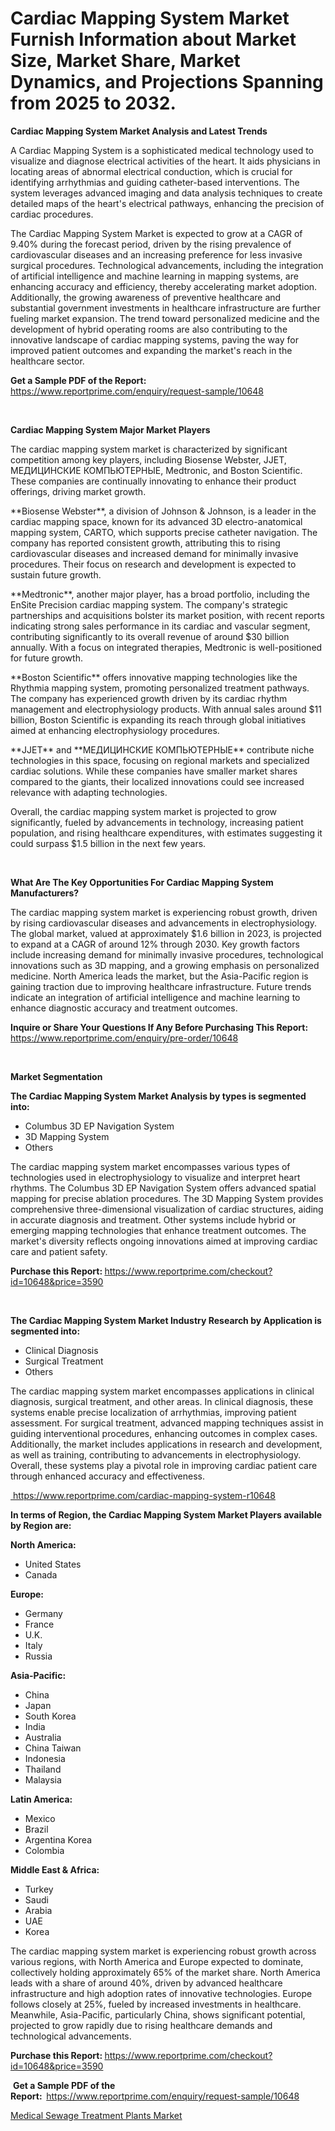 <p><h1>Cardiac Mapping System Market Furnish Information about Market Size, Market Share, Market Dynamics, and Projections Spanning from 2025 to 2032.</h1></p><p><strong>Cardiac Mapping System Market Analysis and Latest Trends</strong></p>
<p><p>A Cardiac Mapping System is a sophisticated medical technology used to visualize and diagnose electrical activities of the heart. It aids physicians in locating areas of abnormal electrical conduction, which is crucial for identifying arrhythmias and guiding catheter-based interventions. The system leverages advanced imaging and data analysis techniques to create detailed maps of the heart's electrical pathways, enhancing the precision of cardiac procedures.</p><p>The Cardiac Mapping System Market is expected to grow at a CAGR of 9.40% during the forecast period, driven by the rising prevalence of cardiovascular diseases and an increasing preference for less invasive surgical procedures. Technological advancements, including the integration of artificial intelligence and machine learning in mapping systems, are enhancing accuracy and efficiency, thereby accelerating market adoption. Additionally, the growing awareness of preventive healthcare and substantial government investments in healthcare infrastructure are further fueling market expansion. The trend toward personalized medicine and the development of hybrid operating rooms are also contributing to the innovative landscape of cardiac mapping systems, paving the way for improved patient outcomes and expanding the market's reach in the healthcare sector.</p></p>
<p><strong>Get a Sample PDF of the Report:&nbsp;</strong> <a href="https://www.reportprime.com/enquiry/request-sample/10648?utm_campaign=3566&utm_medium=2&utm_source=Github&utm_content=ia&utm_term=20032025&utm_id=cardiac-mapping-system">https://www.reportprime.com/enquiry/request-sample/10648</a></p>
<p>&nbsp;</p>
<p><strong>Cardiac Mapping System Major Market Players</strong></p>
<p><p>The cardiac mapping system market is characterized by significant competition among key players, including Biosense Webster, JJET, МЕДИЦИНСКИЕ КОМПЬЮТЕРНЫЕ, Medtronic, and Boston Scientific. These companies are continually innovating to enhance their product offerings, driving market growth.</p><p>**Biosense Webster**, a division of Johnson & Johnson, is a leader in the cardiac mapping space, known for its advanced 3D electro-anatomical mapping system, CARTO, which supports precise catheter navigation. The company has reported consistent growth, attributing this to rising cardiovascular diseases and increased demand for minimally invasive procedures. Their focus on research and development is expected to sustain future growth.</p><p>**Medtronic**, another major player, has a broad portfolio, including the EnSite Precision cardiac mapping system. The company's strategic partnerships and acquisitions bolster its market position, with recent reports indicating strong sales performance in its cardiac and vascular segment, contributing significantly to its overall revenue of around $30 billion annually. With a focus on integrated therapies, Medtronic is well-positioned for future growth.</p><p>**Boston Scientific** offers innovative mapping technologies like the Rhythmia mapping system, promoting personalized treatment pathways. The company has experienced growth driven by its cardiac rhythm management and electrophysiology products. With annual sales around $11 billion, Boston Scientific is expanding its reach through global initiatives aimed at enhancing electrophysiology procedures.</p><p>**JJET** and **МЕДИЦИНСКИЕ КОМПЬЮТЕРНЫЕ** contribute niche technologies in this space, focusing on regional markets and specialized cardiac solutions. While these companies have smaller market shares compared to the giants, their localized innovations could see increased relevance with adapting technologies.</p><p>Overall, the cardiac mapping system market is projected to grow significantly, fueled by advancements in technology, increasing patient population, and rising healthcare expenditures, with estimates suggesting it could surpass $1.5 billion in the next few years.</p></p>
<p>&nbsp;</p>
<p><strong>What Are The Key Opportunities For Cardiac Mapping System Manufacturers?</strong></p>
<p><p>The cardiac mapping system market is experiencing robust growth, driven by rising cardiovascular diseases and advancements in electrophysiology. The global market, valued at approximately $1.6 billion in 2023, is projected to expand at a CAGR of around 12% through 2030. Key growth factors include increasing demand for minimally invasive procedures, technological innovations such as 3D mapping, and a growing emphasis on personalized medicine. North America leads the market, but the Asia-Pacific region is gaining traction due to improving healthcare infrastructure. Future trends indicate an integration of artificial intelligence and machine learning to enhance diagnostic accuracy and treatment outcomes.</p></p>
<p><strong>Inquire or Share Your Questions If Any Before Purchasing This Report:</strong> <a href="https://www.reportprime.com/enquiry/pre-order/10648?utm_campaign=3566&utm_medium=2&utm_source=Github&utm_content=ia&utm_term=20032025&utm_id=cardiac-mapping-system">https://www.reportprime.com/enquiry/pre-order/10648</a></p>
<p>&nbsp;</p>
<p><strong>Market Segmentation</strong></p>
<p><strong>The Cardiac Mapping System Market Analysis by types is segmented into:</strong></p>
<p><ul><li>Columbus 3D EP Navigation System</li><li>3D Mapping System</li><li>Others</li></ul></p>
<p><p>The cardiac mapping system market encompasses various types of technologies used in electrophysiology to visualize and interpret heart rhythms. The Columbus 3D EP Navigation System offers advanced spatial mapping for precise ablation procedures. The 3D Mapping System provides comprehensive three-dimensional visualization of cardiac structures, aiding in accurate diagnosis and treatment. Other systems include hybrid or emerging mapping technologies that enhance treatment outcomes. The market's diversity reflects ongoing innovations aimed at improving cardiac care and patient safety.</p></p>
<p><strong>Purchase this Report:&nbsp;</strong><a href="https://www.reportprime.com/checkout?id=10648&price=3590&utm_campaign=3566&utm_medium=2&utm_source=Github&utm_content=ia&utm_term=20032025&utm_id=cardiac-mapping-system">https://www.reportprime.com/checkout?id=10648&price=3590</a></p>
<p>&nbsp;</p>
<p><strong>The Cardiac Mapping System Market Industry Research by Application is segmented into:</strong></p>
<p><ul><li>Clinical Diagnosis</li><li>Surgical Treatment</li><li>Others</li></ul></p>
<p><p>The cardiac mapping system market encompasses applications in clinical diagnosis, surgical treatment, and other areas. In clinical diagnosis, these systems enable precise localization of arrhythmias, improving patient assessment. For surgical treatment, advanced mapping techniques assist in guiding interventional procedures, enhancing outcomes in complex cases. Additionally, the market includes applications in research and development, as well as training, contributing to advancements in electrophysiology. Overall, these systems play a pivotal role in improving cardiac patient care through enhanced accuracy and effectiveness.</p></p>
<p><a href="https://www.reportprime.com/cardiac-mapping-system-r10648?utm_campaign=3566&utm_medium=2&utm_source=Github&utm_content=ia&utm_term=20032025&utm_id=cardiac-mapping-system">&nbsp;https://www.reportprime.com/cardiac-mapping-system-r10648</a></p>
<p><strong>In terms of Region, the Cardiac Mapping System Market Players available by Region are:</strong></p>
<p>
    <p> <strong> North America: </strong>
        <ul>
            <li>United States</li>
            <li>Canada</li>
        </ul>
        </p> 
    <p> <strong> Europe: </strong>
        <ul>
            <li>Germany</li>
            <li>France</li>
            <li>U.K.</li>
            <li>Italy</li>
            <li>Russia</li>
        </ul>
        </p> 
    <p> <strong> Asia-Pacific: </strong>
        <ul>
            <li>China</li>
            <li>Japan</li>
            <li>South Korea</li>
            <li>India</li>
            <li>Australia</li>
            <li>China Taiwan</li>
            <li>Indonesia</li>
            <li>Thailand</li>
            <li>Malaysia</li>
        </ul>
        </p> 
    <p> <strong> Latin America: </strong>
        <ul>
            <li>Mexico</li>
            <li>Brazil</li>
            <li>Argentina Korea</li>
            <li>Colombia</li>
        </ul>
        </p> 
    <p> <strong> Middle East & Africa: </strong>
        <ul>
            <li>Turkey</li>
            <li>Saudi</li>
            <li>Arabia</li>
            <li>UAE</li>
            <li>Korea</li>
        </ul>
    </p>
    </p>
<p><p>The cardiac mapping system market is experiencing robust growth across various regions, with North America and Europe expected to dominate, collectively holding approximately 65% of the market share. North America leads with a share of around 40%, driven by advanced healthcare infrastructure and high adoption rates of innovative technologies. Europe follows closely at 25%, fueled by increased investments in healthcare. Meanwhile, Asia-Pacific, particularly China, shows significant potential, projected to grow rapidly due to rising healthcare demands and technological advancements.</p></p>
<p><strong>Purchase this Report: </strong><a href="https://www.reportprime.com/checkout?id=10648&price=3590&utm_campaign=3566&utm_medium=2&utm_source=Github&utm_content=ia&utm_term=20032025&utm_id=cardiac-mapping-system">https://www.reportprime.com/checkout?id=10648&price=3590</a></p>
<p>&nbsp;<strong>Get a Sample PDF of the Report:&nbsp;&nbsp;</strong><a href="https://www.reportprime.com/enquiry/request-sample/10648?utm_campaign=3566&utm_medium=2&utm_source=Github&utm_content=ia&utm_term=20032025&utm_id=cardiac-mapping-system">https://www.reportprime.com/enquiry/request-sample/10648</a></p>
<p><strong></strong></p>
<p><p><a href="https://github.com/maseykokosq1/Market-Research-Report-List-1/blob/main/medical-sewage-treatment-plants-market.md?utm_campaign=3566&utm_medium=2&utm_source=Github&utm_content=ia&utm_term=20032025&utm_id=cardiac-mapping-system">Medical Sewage Treatment Plants Market</a></p></p>